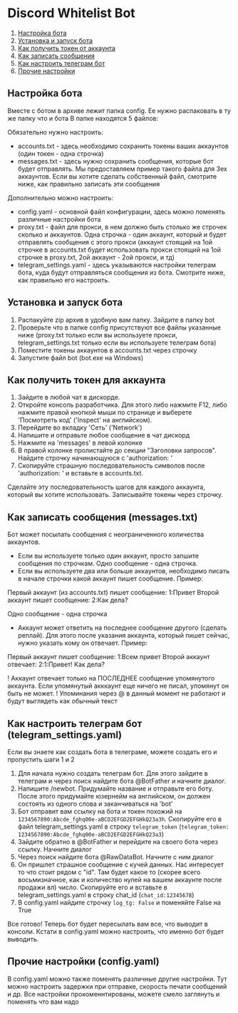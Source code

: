 # Discord Whitelist Bot
1. [Настройка бота](#setting)
2. [Установка и запуск бота](#install-and-launch)
3. [Как получить токен от аккаунта](#token)
4. [Как записать сообщения](#messages)
5. [Как настроить телеграм бот](#telegram)
6. [Прочие настройки](#config)

<a name="setting"></a>
## Настройка бота
Вместе с ботом в архиве лежит папка config. Ее нужно распаковать в ту же папку что и бота
В папке находятся 5 файлов:

Обязательно нужно настроить:
- accounts.txt - здесь необходимо сохранить токены ваших аккаунтов (один токен - одна строчка)
- messages.txt - здесь нужно сохранить сообщения, которые бот будет отправлять. Мы предоставляем пример такого файла для 3ех аккаунтов. Если вы хотите сделать собственный файл, смотрите ниже, как правильно записать эти сообщения

Дополнительно можно настроить:
- config.yaml - основной файл конфигурации, здесь можно поменять различные настройки бота
- proxy.txt - файл для прокси, в нем должно быть столько же строчек сколько и аккаунтов. Одна строчка - один аккаунт, который и будет отправлять сообщения с этого прокси (аккаунт стоящий на 1ой строчке в accounts.txt будет использовать прокси стоящий на 1ой строчке в proxy.txt, 2ой аккаунт - 2ой прокси, и тд)
- telegram_settings.yaml - здесь указываются настройки телеграм бота, куда будут отправляться сообщения из бота. Смотрите ниже, как правильно его настроить.

<a name="install-and-launch"></a>
## Установка и запуск бота

1. Распакуйте zip архив в удобную вам папку. Зайдите в папку bot
2. Проверьте что в папке config присутствуют все файлы указанные ниже (proxy.txt только если вы используете прокси, telegram_settings.txt только если вы используете телеграм бота) 
3. Поместите токены аккаунтов в accounts.txt через строчку
3. Запустите файл bot (bot.exe на Windows)

<a name="token"></a>
## Как получить токен для аккаунта

1. Зайдите в любой чат в дискорде.
2. Откройте консоль разработчика. Для этого либо нажмите F12, либо нажмите правой кнопкой мыши по странице и выберете 'Посмотреть код' ('Inspect' на английском).
3. Перейдите во вкладку 'Сеть' ('Network')
4. Напишите и отправьте любое сообщение в чат дискорд
5. Нажмите на 'messages' в левой колонке
6. В правой колонке пролистайте до секции "Заголовки запросов". Найдите строчку начинающуюся с 'authorization: '
7. Скопируйте страшную последовательность символов после 'authorization: ' и вставьте в accounts.txt. 

Сделайте эту последовательность шагов для каждого аккаунта, который вы хотите использовать. Записывайте токены через строчку.

<a name="messages"></a>
## Как записать сообщения (messages.txt)
Бот может посылать сообщения с неограниченного количества аккаунтов. 
- Если вы используете только один аккаунт, просто запшите сообщения по строчкам. Одно сообщение - одна строчка.
- Если вы используете два или больше аккаунтов, необходимо писать в начале строчки какой аккаунт пишет сообщение. Пример:

Первый аккаунт (из accounts.txt) пишет сообщение:
1:Привет
Второй аккаунт пишет сообщение:
2:Как дела?

Одно сообщение - одна строчка

- Аккаунт может ответить на последнее сообщение другого (сделать реплай). Для этого после указания аккаунта, который пишет сейчас, нужно указать кому он отвечает. Пример:

Первый аккаунт пишет сообщение:
1:Всем привет
Второй аккаунт отвечает:
2:1:Привет! Как дела?

! Аккаунт отвечает только на ПОСЛЕДНЕЕ сообщение упомянутого аккаунта. Если упомянутый акккаунт еще ничего не писал, упомянут он быть не может.
! Упоминания через @ в данный момент не работают и будут выглядеть как обычный текст

<a name="telegram"></a>
## Как настроить телеграм бот (telegram_settings.yaml)

Если вы знаете как создать бота в телеграме, можете создать его и пропустить шаги 1 и 2
1. Для начала нужно создать телеграм бот. Для этого зайдите в телеграм и через поиск найдите бота @BotFather и начните диалог.
2. Напишите /newbot. Придумайте название и отправьте его боту. После этого придумайте юзернейм на английском, он должен состоять из одного слова и заканчиваться на 'bot'
3. Бот отправит вам ссылку на бота и токен похожий на `1234567890:Abcde_fghq00e-aBCD2EFGD2EFGHkQ23a3h`. Скопируйте его в файл telegram_settings.yaml в строку `telegram_token` (`telegram_token: 1234567890:Abcde_fghq00e-aBCD2EFGD2EFGHkQ23a3`)
4. Зайдите обратно в @BotFather и перейдите на своего бота через ссылку. Начните диалог
5. Через поиск найдите бота @RawDataBot. Начните с ним диалог
6. Он пришлет страшное сообщение с кучей данных. Нас интересует то что стоит рядом с "id". Там будет какое то (скорее всего восьмизначное, как и количество нулей на вашем аккаунте после продажи вл) число. Скопируйте его и вставьте в telegram_settings.yaml в строку chat_id (`chat_id:12345678`)
7. В config.yaml найдите строчку `log_tg: False` и поменяйте False на True

Все готово! Теперь бот будет пересылать вам все, что выводит в консоли. Кстати в config.yaml можно настроить, что именно бот будет выводить.

<a name="config"></a>
## Прочие настройки (config.yaml)

В config.yaml можно также поменять различные другие настройки. Тут можно настроить задержки при отправке, скорость печати сообщений и др. Все настройки прокоменнтированы, можете смело заглянуть и поменять что вам надо